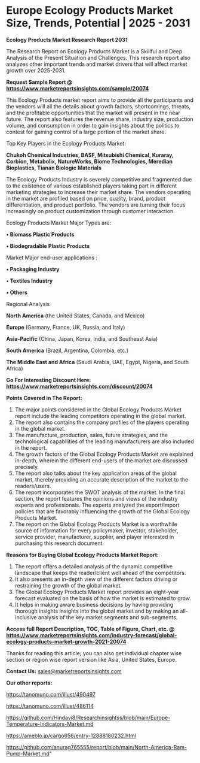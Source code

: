 # Europe Ecology Products Market Size, Trends, Potential | 2025 - 2031

<strong>Ecology Products Market Research Report 2031</strong>

The Research Report on Ecology Products Market is a Skillful and Deep Analysis of the Present Situation and Challenges. This research report also analyzes other important trends and market drivers that will affect market growth over 2025-2031.

<strong>Request Sample Report @ <a href=https://www.marketreportsinsights.com/sample/20074>https://www.marketreportsinsights.com/sample/20074</a></strong>

This Ecology Products market report aims to provide all the participants and the vendors will all the details about growth factors, shortcomings, threats, and the profitable opportunities that the market will present in the near future. The report also features the revenue share, industry size, production volume, and consumption in order to gain insights about the politics to contest for gaining control of a large portion of the market share.

Top Key Players in the Ecology Products Market:

<strong>Chukoh Chemical Industries, BASF, Mitsubishi Chemical, Kuraray, Corbion, Metabolix, NatureWorks, Biome Technologies, Meredian Bioplastics, Tianan Biologic Materials</strong>

The Ecology Products Industry is severely competitive and fragmented due to the existence of various established players taking part in different marketing strategies to increase their market share. The vendors operating in the market are profiled based on price, quality, brand, product differentiation, and product portfolio. The vendors are turning their focus increasingly on product customization through customer interaction.

Ecology Products Market Major Types are:

<strong>• Biomass Plastic Products

• Biodegradable Plastic Products</strong>

Market Major end-user applications :

<strong>• Packaging Industry

• Textiles Industry

• Others</strong>

Regional Analysis

</u><strong><b>North America</b></strong> (the United States, Canada, and Mexico)

<strong><b>Europe </b></strong>(Germany, France, UK, Russia, and Italy)

<strong><b>Asia-Pacific</b></strong> (China, Japan, Korea, India, and Southeast Asia)

<strong><b>South America</b></strong> (Brazil, Argentina, Colombia, etc.)

<strong><b>The Middle East and Africa</b></strong> (Saudi Arabia, UAE, Egypt, Nigeria, and South Africa)

<strong>Go For Interesting Discount Here: <a href=https://www.marketreportsinsights.com/discount/20074>https://www.marketreportsinsights.com/discount/20074</a></strong>

<strong>Points Covered in The Report:</strong>
<ol>
  <li>The major points considered in the Global Ecology Products Market report include the leading competitors operating in the global market.</li>
  <li>The report also contains the company profiles of the players operating in the global market.</li>
  <li>The manufacture, production, sales, future strategies, and the technological capabilities of the leading manufacturers are also included in the report.</li>
  <li>The growth factors of the Global Ecology Products Market are explained in-depth, wherein the different end-users of the market are discussed precisely.</li>
  <li>The report also talks about the key application areas of the global market, thereby providing an accurate description of the market to the readers/users.</li>
  <li>The report incorporates the SWOT analysis of the market. In the final section, the report features the opinions and views of the industry experts and professionals. The experts analyzed the export/import policies that are favorably influencing the growth of the Global Ecology Products Market.</li>
  <li>The report on the Global Ecology Products Market is a worthwhile source of information for every policymaker, investor, stakeholder, service provider, manufacturer, supplier, and player interested in purchasing this research document.</li>
</ol>
<strong>Reasons for Buying Global Ecology Products Market Report:</strong>

<ol>
  <li>The report offers a detailed analysis of the dynamic competitive landscape that keeps the reader/client well ahead of the competitors.</li>
  <li>It also presents an in-depth view of the different factors driving or restraining the growth of the global market.</li>
  <li>The Global Ecology Products Market report provides an eight-year forecast evaluated on the basis of how the market is estimated to grow.</li>
  <li>It helps in making aware business decisions by having providing thorough insights insights into the global market and by making an all-inclusive analysis of the key market segments and sub-segments.</li>
</ol>
<strong>Access full Report Description, TOC, Table of Figure, Chart, etc. @ <a href=https://www.marketreportsinsights.com/industry-forecast/global-ecology-products-market-growth-2021-20074>https://www.marketreportsinsights.com/industry-forecast/global-ecology-products-market-growth-2021-20074</a></strong>


Thanks for reading this article; you can also get individual chapter wise section or region wise report version like Asia, United States, Europe.

<strong>Contact Us:</strong>
sales@marketreportsinsights.com

<strong>Our other reports:</strong>

<a href=https://tanomuno.com/illust/490497>https://tanomuno.com/illust/490497</a>

<a href=https://tanomuno.com/illust/486114>https://tanomuno.com/illust/486114</a>

<a href=https://github.com/Hindavi8/Researchinsightss/blob/main/Europe-Temperature-Indicators-Market.md>https://github.com/Hindavi8/Researchinsightss/blob/main/Europe-Temperature-Indicators-Market.md</a>

<a href=https://ameblo.jp/cargo656/entry-12888180232.html>https://ameblo.jp/cargo656/entry-12888180232.html</a>

<a href=https://github.com/anurag765555/report/blob/main/North-America-Ram-Pump-Market.md>https://github.com/anurag765555/report/blob/main/North-America-Ram-Pump-Market.md</a>"
